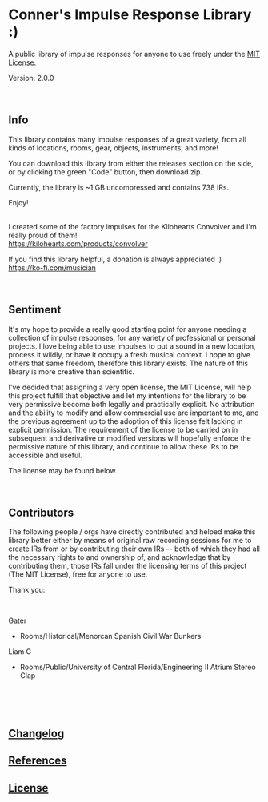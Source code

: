 # Conner's Impulse Response Library :)

A public library of impulse responses for anyone to use freely under the [MIT License.](/License.md)
<br/>

Version: 2.0.0
<br/><br/><br/>

## Info

This library contains many impulse responses of a great variety,
from all kinds of locations, rooms, gear, objects, instruments, and more!

You can download this library from either the releases section on the side, or by clicking the
green "Code" button, then download zip.

Currently, the library is ~1 GB uncompressed and contains 738 IRs.

Enjoy!
<br/><br/>

I created some of the factory impulses for the Kilohearts Convolver and I'm really proud of them!
<br/>
<https://kilohearts.com/products/convolver>
<br/>

If you find this library helpful, a donation is always appreciated :)
<br/>
<https://ko-fi.com/musician>
<br/><br/><br/>

## Sentiment

It's my hope to provide a really good starting point for anyone needing a collection of
impulse responses, for any variety of professional or personal projects. I love being
able to use impulses to put a sound in a new location, process it wildly, or have it
occupy a fresh musical context. I hope to give others that same freedom, therefore this
library exists. The nature of this library is more creative than scientific.

I've decided that assigning a very open license, the MIT License, will help this project
fulfill that objective and let my intentions for the library to be very permissive become
both legally and practically explicit. No attribution and the ability to modify and allow
commercial use are important to me, and the previous agreement up to the adoption of this
license felt lacking in explicit permission. The requirement of the license to be carried
on in subsequent and derivative or modified versions will hopefully enforce the permissive
nature of this library, and continue to allow these IRs to be accessible and useful.

The license may be found below.
<br/><br/><br/>

## Contributors

The following people / orgs have directly contributed and helped make this library better
either by means of original raw recording sessions for me to create IRs from or by
contributing their own IRs -- both of which they had all the necessary rights to and
ownership of, and acknowledge that by contributing them, those IRs fall under the
licensing terms of this project (The MIT License), free for anyone to use.

Thank you:

<br/>

Gater

- Rooms/Historical/Menorcan Spanish Civil War Bunkers

Liam G

- Rooms/Public/University of Central Florida/Engineering II Atrium Stereo Clap

<br/><br/><br/>

## [Changelog](/Changelog.md)

## [References](/References.md)

## [License](/License.md)
